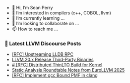 - 👋 Hi, I’m Sean Perry
- 👀 I’m interested in compilers (c++, COBOL, llvm)
- 🌱 I’m currently learning ...
- 💞️ I’m looking to collaborate on ...
- 📫 How to reach me ...

<!---
s66perry/s66perry is a ✨ special ✨ repository because its `README.md` (this file) appears on your GitHub profile.
You can click the Preview link to take a look at your changes.
--->
### 📕 Latest LLVM Discourse Posts

<!-- DISCOURSE-LLVM:START -->
- [[RFC] Upstreaming LLDB RPC](https://discourse.llvm.org/t/rfc-upstreaming-lldb-rpc/85804#post_10)
- [LLVM 20.x Release Third-Party Binaries](https://discourse.llvm.org/t/llvm-20-x-release-third-party-binaries/84366#post_20)
- [# [RFC] Distributed ThinLTO Build for Kernel](https://discourse.llvm.org/t/rfc-distributed-thinlto-build-for-kernel/85934#post_5)
- [Static Analysis Roundtable Notes from EuroLLVM 2025](https://discourse.llvm.org/t/static-analysis-roundtable-notes-from-eurollvm-2025/85922#post_2)
- [[RFC] Implement gcc Bound PMF in clang](https://discourse.llvm.org/t/rfc-implement-gcc-bound-pmf-in-clang/85951#post_3)
<!-- DISCOURSE-LLVM:END -->
